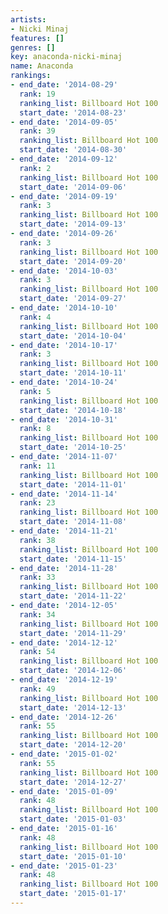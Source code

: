 ```yaml
---
artists:
- Nicki Minaj
features: []
genres: []
key: anaconda-nicki-minaj
name: Anaconda
rankings:
- end_date: '2014-08-29'
  rank: 19
  ranking_list: Billboard Hot 100
  start_date: '2014-08-23'
- end_date: '2014-09-05'
  rank: 39
  ranking_list: Billboard Hot 100
  start_date: '2014-08-30'
- end_date: '2014-09-12'
  rank: 2
  ranking_list: Billboard Hot 100
  start_date: '2014-09-06'
- end_date: '2014-09-19'
  rank: 3
  ranking_list: Billboard Hot 100
  start_date: '2014-09-13'
- end_date: '2014-09-26'
  rank: 3
  ranking_list: Billboard Hot 100
  start_date: '2014-09-20'
- end_date: '2014-10-03'
  rank: 3
  ranking_list: Billboard Hot 100
  start_date: '2014-09-27'
- end_date: '2014-10-10'
  rank: 4
  ranking_list: Billboard Hot 100
  start_date: '2014-10-04'
- end_date: '2014-10-17'
  rank: 3
  ranking_list: Billboard Hot 100
  start_date: '2014-10-11'
- end_date: '2014-10-24'
  rank: 5
  ranking_list: Billboard Hot 100
  start_date: '2014-10-18'
- end_date: '2014-10-31'
  rank: 8
  ranking_list: Billboard Hot 100
  start_date: '2014-10-25'
- end_date: '2014-11-07'
  rank: 11
  ranking_list: Billboard Hot 100
  start_date: '2014-11-01'
- end_date: '2014-11-14'
  rank: 23
  ranking_list: Billboard Hot 100
  start_date: '2014-11-08'
- end_date: '2014-11-21'
  rank: 38
  ranking_list: Billboard Hot 100
  start_date: '2014-11-15'
- end_date: '2014-11-28'
  rank: 33
  ranking_list: Billboard Hot 100
  start_date: '2014-11-22'
- end_date: '2014-12-05'
  rank: 34
  ranking_list: Billboard Hot 100
  start_date: '2014-11-29'
- end_date: '2014-12-12'
  rank: 54
  ranking_list: Billboard Hot 100
  start_date: '2014-12-06'
- end_date: '2014-12-19'
  rank: 49
  ranking_list: Billboard Hot 100
  start_date: '2014-12-13'
- end_date: '2014-12-26'
  rank: 55
  ranking_list: Billboard Hot 100
  start_date: '2014-12-20'
- end_date: '2015-01-02'
  rank: 55
  ranking_list: Billboard Hot 100
  start_date: '2014-12-27'
- end_date: '2015-01-09'
  rank: 48
  ranking_list: Billboard Hot 100
  start_date: '2015-01-03'
- end_date: '2015-01-16'
  rank: 48
  ranking_list: Billboard Hot 100
  start_date: '2015-01-10'
- end_date: '2015-01-23'
  rank: 48
  ranking_list: Billboard Hot 100
  start_date: '2015-01-17'
---
```


